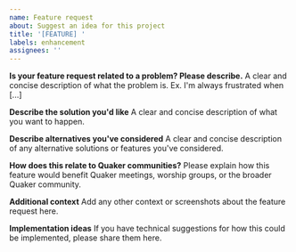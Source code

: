 ```yaml
---
name: Feature request
about: Suggest an idea for this project
title: '[FEATURE] '
labels: enhancement
assignees: ''
---
```


**Is your feature request related to a problem? Please describe.**
A clear and concise description of what the problem is. Ex. I'm always frustrated when [...]

**Describe the solution you'd like**
A clear and concise description of what you want to happen.

**Describe alternatives you've considered**
A clear and concise description of any alternative solutions or features you've considered.

**How does this relate to Quaker communities?**
Please explain how this feature would benefit Quaker meetings, worship groups, or the broader Quaker community.

**Additional context**
Add any other context or screenshots about the feature request here.

**Implementation ideas**
If you have technical suggestions for how this could be implemented, please share them here.
